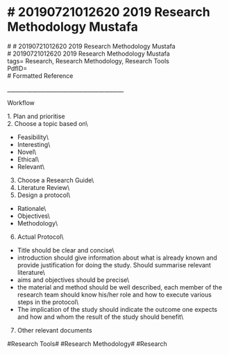 # \# 20190721012620 2019 Research Methodology Mustafa

\# \# 20190721012620 2019 Research Methodology Mustafa\
\# 20190721012620 2019 Research Methodology Mustafa\
tags= Research, Research Methodology, Research Tools\
PdfID=\
\# Formatted Reference

\_\_\_\_\_\_\_\_\_\_\_\_\_\_\_\_\_\_\_\_\_\_\_\_\_\_\_\_\_\_\_\_\_\_\_\_\_\_\_\_\_\_

Workflow

1\. Plan and prioritise\
2. Choose a topic based on\
- Feasibility\
- Interesting\
- Novel\
- Ethical\
- Relevant\
3. Choose a Research Guide\
4. Literature Review\
5. Design a protocol\
- Rationale\
- Objectives\
- Methodology\
6. Actual Protocol\
- Title should be clear and concise\
- introduction should give information about what is already known and provide justification for doing the study. Should summarise relevant literature\
- aims and objectives should be precise\
- the material and method should be well described, each member of the research team should know his/her role and how to execute various steps in the protocol\
- The implication of the study should indicate the outcome one expects and how and whom the result of the study should benefit\
7. Other relevant documents

\#Research Tools\# \#Research Methodology\# \#Research
